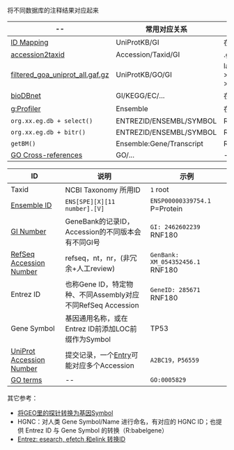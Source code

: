 

将不同数据库的注释结果对应起来


| -- | 常用对应关系 | -- |
| -- | -- | -- |
| [ID Mapping](https://www.uniprot.org/help/id_mapping) | UniProtKB/GI | 在线/命令行/py |
| [accession2taxid](ftp.ncbi.nlm.nih.gov/pub/taxonomy/accession2taxid/) | Accession/Taxid/GI | .gz |
| [filtered_goa_uniprot_all.gaf.gz](http://release.geneontology.org/) | UniProtKB/GO/GI | latest-->annotations-->.gz |
| [bioDBnet](https://biodbnet-abcc.ncifcrf.gov/db/db2db.php) | GI/KEGG/EC/... | 在线 |
| [g:Profiler](https://biit.cs.ut.ee/gprofiler/convert) | Ensemble | 在线，部分物种 |
| ```org.xx.eg.db + select()``` | ENTREZID/ENSEMBL/SYMBOL | R:AnnotationDbi |
| ```org.xx.eg.db + bitr()``` | ENTREZID/ENSEMBL/SYMBOL | R:clusterProfiler |
| ```getBM()``` | Ensemble:Gene/Transcript | R:biomaRt |
| [GO Cross-references](https://geneontology.org/docs/download-mappings/) | GO/... | -- |





| ID | 说明 | 示例 |
| -- | -- | -- |
| Taxid | NCBI Taxonomy 所用ID | ```1``` root |
| [Ensemble ID](http://asia.ensembl.org/info/genome/stable_ids/prefixes.html) | ```ENS[SPE][X][11 number].[V]``` | ```ENSP00000339754.1``` P=Protein |
| [GI Number](https://www.ncbi.nlm.nih.gov/genbank/sequenceids/) | GeneBank的记录ID，Accession的不同版本会有不同GI号 | ```GI: 2462602239``` RNF180 |
| [RefSeq Accession Number](https://www.ncbi.nlm.nih.gov/guide/howto/find-func-gene/) | refseq，nt，nr，(非冗余+人工review) | ```GenBank: XM_054352456.1``` RNF180 |
| Entrez ID | 也称Gene ID，特定物种、不同Assembly对应不同RefSeq Accession | ```GeneID: 285671``` RNF180 |
| Gene Symbol | 基因通用名称，或在Entrez ID前添加LOC前缀作为Symbol | TP53 |
| [UniProt Accession Number](https://www.uniprot.org/help/accession_numbers) | 提交记录，一个[Entry](https://www.uniprot.org/help/entry_name)可能对应多个Accession | ```A2BC19，P56559``` |
| [GO terms](https://geneontology.org/docs/GO-term-elements) | -- | ```GO:0005829``` |




其它参考：

* [将GEO里的探针转换为基因Symbol](https://www.bilibili.com/read/cv14560979/)
* HGNC：对人类 Gene Symbol/Name 进行命名，有对应的 HGNC ID；也提供 Entrez ID 与 Gene Symbol 的转换（R:babelgene）
* [Entrez: esearch, efetch 和elink 转换ID](https://zhuanlan.zhihu.com/p/619251748)





